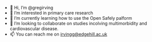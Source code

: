 - 👋 Hi, I’m @gregirving
- 👀 I’m interested in primary care research 
- 🌱 I’m currently learning how to use the Open Safely palform 
- 💞️ I’m looking to collaborate on studies incolving multimorbidity and cardiovascular disease. 
- 📫 You can reach me on irvingg@edgehill.ac.uk 

<!---
gregirving/gregirving is a ✨ special ✨ repository because its `README.md` (this file) appears on your GitHub profile.
You can click the Preview link to take a look at your changes.
--->
